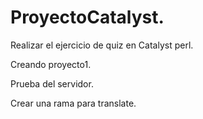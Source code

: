 # ProyectoCatalyst.
  
Realizar el ejercicio de quiz en Catalyst perl. 

Creando proyecto1.  
  
Prueba del servidor.  
  
Crear una rama para translate.  
  
  
